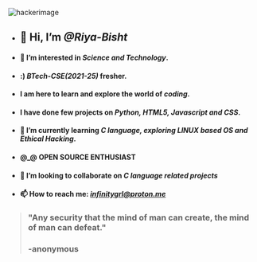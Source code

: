 ![hackerimage](https://media.istockphoto.com/photos/dangerous-hooded-hacker-breaks-into-government-data-servers-and-a-picture-id817486228?k=20&m=817486228&s=612x612&w=0&h=dDx-RO7ntH3C_BWxEQrCj9hrp9pFegpXuHGSTgImt3E=)
- ## 👋 Hi, I’m _@Riya-Bisht_
- #### 👀 I’m interested in _**Science and Technology**_. 
- #### :) _**BTech-CSE(2021-25)**_ fresher.
- #### I am here to learn and explore the world of _**coding**_. 
- #### I have done few projects on _**Python, HTML5, Javascript and CSS**_. 
- #### 🌱 I’m currently learning _**C language, exploring LINUX based OS and Ethical Hacking**_.
- #### @_@ **OPEN SOURCE ENTHUSIAST**
- #### 💞️ I’m looking to collaborate on _**C language related projects**_
- #### 📫 How to reach me: _**infinitygrl@proton.me**_
>### "Any security that the mind of man can create, the mind of man can defeat."
>### -anonymous



<!---
Riya-Bisht/Riya-Bisht is a ✨ special ✨ repository because its `README.md` (this file) appears on your GitHub profile.
You can click the Preview link to take a look at your changes.
--->
